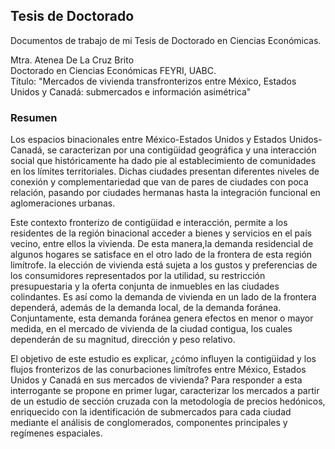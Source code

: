 ## Tesis de Doctorado
Documentos de trabajo de mi Tesis de Doctorado en Ciencias Económicas.

Mtra. Atenea De La Cruz Brito<br>
Doctorado en Ciencias Económicas FEYRI, UABC.<br>
Título: "Mercados de vivienda transfronterizos entre México, Estados Unidos y Canadá: submercados e información asimétrica"<br>

<h3>Resumen</h3>
<p>Los espacios binacionales entre México-Estados Unidos y Estados Unidos-Canadá, se caracterizan por una contigüidad geográfica y una interacción social que históricamente ha dado pie al establecimiento de comunidades en los límites territoriales. Dichas ciudades presentan diferentes niveles de conexión y complementariedad que van de pares de ciudades con poca relación, pasando por ciudades hermanas hasta la integración funcional en aglomeraciones urbanas.</p>
<p>Este contexto fronterizo de contigüidad e interacción, permite a los residentes de la región binacional acceder a bienes y servicios en el país vecino, entre ellos la vivienda. De esta manera,la demanda residencial de algunos hogares se satisface en el otro lado de la frontera de esta región limítrofe.  la elección de vivienda está sujeta a los gustos y preferencias de los consumidores representados por la utilidad, su restricción presupuestaria y la oferta conjunta de inmuebles en las ciudades colindantes. Es así como la demanda de vivienda en un lado de la frontera dependerá, además de la demanda local, de la demanda foránea. Conjuntamente, esta demanda foránea genera efectos en menor o mayor medida, en el mercado de vivienda de la ciudad contigua, los cuales dependerán de su magnitud, dirección y peso relativo.</p>
<p>El objetivo de este estudio es explicar, ¿cómo influyen la contigüidad y los flujos fronterizos de las conurbaciones limítrofes entre México, Estados Unidos y Canadá en sus mercados de vivienda? Para responder a esta interrogante se propone en primer lugar, caracterizar los mercados a partir de un estudio de sección cruzada con la metodología de precios hedónicos, enriquecido con la identificación de submercados para cada ciudad mediante el análisis de conglomerados, componentes principales y regímenes espaciales.</p>
